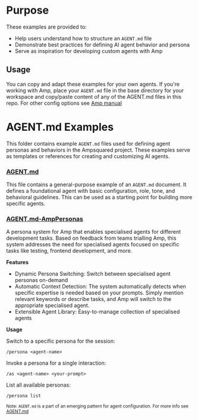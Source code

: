 # Purpose

These examples are provided to:

- Help users understand how to structure an `AGENT.md` file  
- Demonstrate best practices for defining AI agent behavior and persona  
- Serve as inspiration for developing custom agents with Amp  

## Usage

You can copy and adapt these examples for your own agents. If you're working with Amp, place your `AGENT.md` file in the base directory for your workspace and copy/paste content of any of the AGENT.md files in this repo. For other config options see [Amp manual](https://ampcode.com/manual#AGENT.md)

# AGENT.md Examples

This folder contains example `AGENT.md` files used for defining agent personas and behaviors in the Ampsquared project. These examples serve as templates or references for creating and customizing AI agents.


### [AGENT.md](AGENT.md)
This file contains a general-purpose example of an `AGENT.md` document. It defines a foundational agent with basic configuration, role, tone, and behavioral guidelines. This can be used as a starting point for building more specific agents.

### [AGENT.md-AmpPersonas](AGENT.md-AmpPersonas)
A persona system for Amp that enables specialised agents for different development tasks.
Based on feedback from teams trialling Amp, this system addresses the need for specialised agents focused on specific tasks like testing, frontend development, and more.

**Features**

- Dynamic Persona Switching: Switch between specialised agent personas on-demand  
- Automatic Context Detection: The system automatically detects when specific expertise is needed based on your prompts. Simply mention relevant keywords or describe tasks, and Amp will switch to the appropriate specialised agent.
- Extensible Agent Library: Easy-to-manage collection of specialised agents  

**Usage**

Switch to a specific persona for the session:

`/persona <agent-name>`

Invoke a persona for a single interaction:

`/as <agent-name> <your-prompt>`

List all available personas:

`/persona list`



<sub>Note: `AGENT.md` is a part of an emerging pattern for agent configuration. For more info see [AGENT.md](https://ampcode.com/AGENT.md)  

